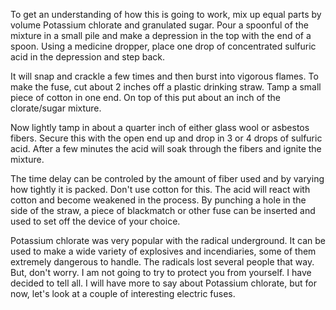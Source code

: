 To get an understanding of how this is going to work, mix up equal parts
by volume Potassium chlorate and granulated sugar.  Pour a spoonful of the
mixture in a small pile and make a depression in the top with the end of a
spoon.  Using a medicine dropper, place one drop of concentrated sulfuric acid
in the depression and step back.

It will snap and crackle a few times and then burst into vigorous flames.
To make the fuse, cut about 2 inches off a plastic drinking straw.  Tamp a
small piece of cotton in one end.  On top of this put about an inch of the
clorate/sugar mixture.

Now lightly tamp in about a quarter inch of either glass wool or asbestos
fibers.  Secure this with the open end up and drop in 3 or 4 drops of sulfuric
acid.  After a few minutes the acid will soak through the fibers and ignite
the mixture.

The time delay can be controled by the amount of fiber used and by varying
how tightly it is packed.  Don't use cotton for this.  The acid will react
with cotton and become weakened in the process.  By punching a hole in the
side of the straw, a piece of blackmatch or other fuse can be inserted and
used to set off the device of your choice.

Potassium chlorate was very popular with the radical underground.  It can
be used to make a wide variety of explosives and incendiaries, some of them
extremely dangerous to handle.  The radicals lost several people that way.
But, don't worry.  I am not going to try to protect you from yourself.  I have
decided to tell all.  I will have more to say about Potassium chlorate, but
for now, let's look at a couple of interesting electric fuses.
